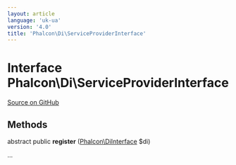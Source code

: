 ```yaml
---
layout: article
language: 'uk-ua'
version: '4.0'
title: 'Phalcon\Di\ServiceProviderInterface'
---
```

# Interface **Phalcon\Di\ServiceProviderInterface**

<a href="https://github.com/phalcon/cphalcon/tree/v4.0.0/phalcon/di/serviceproviderinterface.zep" class="btn btn-default btn-sm">Source on GitHub</a>

## Methods

abstract public **register** ([Phalcon\DiInterface](api/Phalcon_DiInterface) $di)

...